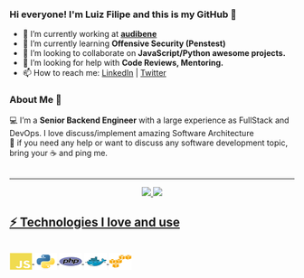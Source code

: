 ### Hi everyone! I'm Luiz Filipe and this is my GitHub 🚀

- 🔭 I’m currently working at [**audibene**](https://github.com/Audibene-GMBH)
- 🌱 I’m currently learning **Offensive Security (Penstest)**
- 👯 I’m looking to collaborate on **JavaScript/Python awesome projects.**
- 🤔 I’m looking for help with **Code Reviews, Mentoring.**
- 📫 How to reach me: [LinkedIn](https://www.linkedin.com/in/luizfilipemoresco/) | [Twitter](https://twitter.com/luizfmoresco)


### About Me 🚀
💻 I’m a **Senior Backend Engineer** with a large experience as FullStack and DevOps. I love discuss/implement amazing Software Architecture</br>
💬 if you need any help or want to discuss any software development topic, bring your ☕ and ping me. </br></br>
   
<hr />

<div align="center">
  <a href="https://github.com/vandaimer">
  <img height="180em" src="https://github-readme-stats.vercel.app/api?username=vandaimer&show_icons=true&theme=gradient&include_all_commits=true&count_private=true"/>
  <img height="180em" src="https://github-readme-stats.vercel.app/api/top-langs/?username=vandaimer&layout=compact&langs_count=7&theme=gradient"/>
</div>

## ⚡ Technologies I love and use
  
<div style="display: inline_block"><br>
  <img align="center" alt="js" height="30" width="40" src="https://raw.githubusercontent.com/devicons/devicon/master/icons/javascript/javascript-plain.svg">
  <img align="center" alt="Python" height="30" width="40"  src="https://raw.githubusercontent.com/devicons/devicon/master/icons/python/python-original.svg" /> 
  <img align="center" alt="PHP" height="30" width="40"  src="https://raw.githubusercontent.com/devicons/devicon/master/icons/php/php-original.svg" />
  <img align="center" alt="Docker" height="30" width="40" src="https://raw.githubusercontent.com/devicons/devicon/master/icons/docker/docker-original.svg">
  <img align="center" alt="AWS" height="30" width="40" src="https://raw.githubusercontent.com/devicons/devicon/master/icons/amazonwebservices/amazonwebservices-original.svg">
</div>
